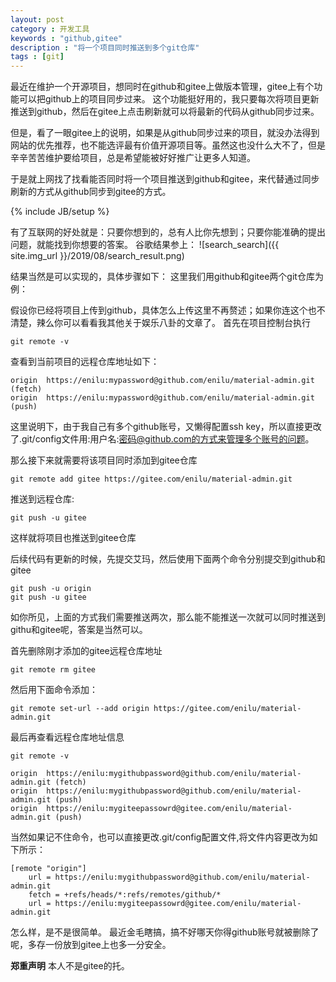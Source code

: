 ```yaml
---
layout: post
category : 开发工具
keywords : "github,gitee"
description : "将一个项目同时推送到多个git仓库"
tags : [git]
---
```


最近在维护一个开源项目，想同时在github和gitee上做版本管理，gitee上有个功能可以把github上的项目同步过来。
这个功能挺好用的，我只要每次将项目更新推送到github，然后在gitee上点击刷新就可以将最新的代码从github同步过来。

但是，看了一眼gitee上的说明，如果是从github同步过来的项目，就没办法得到网站的优先推荐，也不能选评最有价值开源项目等。虽然这也没什么大不了，但是辛辛苦苦维护要给项目，总是希望能被好好推广让更多人知道。

于是就上网找了找看能否同时将一个项目推送到github和gitee，来代替通过同步刷新的方式从github同步到gitee的方式。

<!--break-->

{% include JB/setup %}


有了互联网的好处就是：只要你想到的，总有人比你先想到；只要你能准确的提出问题，就能找到你想要的答案。
谷歌结果参上：
![search_search]({{ site.img_url }}/2019/08/search_result.png)

结果当然是可以实现的，具体步骤如下：
这里我们用github和gitee两个git仓库为例：

假设你已经将项目上传到github，具体怎么上传这里不再赘述；如果你连这个也不清楚，辣么你可以看看我其他关于娱乐八卦的文章了。
首先在项目控制台执行
```
git remote -v
```
查看到当前项目的远程仓库地址如下：
```
origin  https://enilu:mypassword@github.com/enilu/material-admin.git (fetch)
origin  https://enilu:mypassword@github.com/enilu/material-admin.git (push)

```
这里说明下，由于我自己有多个github账号，又懒得配置ssh key，所以直接更改了.git/config文件用:用户名:密码@github.com的方式来管理多个账号的问题。

那么接下来就需要将该项目同时添加到gitee仓库
```
git remote add gitee https://gitee.com/enilu/material-admin.git
```
推送到远程仓库:
```
git push -u gitee
```
这样就将项目也推送到gitee仓库

后续代码有更新的时候，先提交艾玛，然后使用下面两个命令分别提交到github和gitee
```
git push -u origin
git push -u gitee
```
如你所见，上面的方式我们需要推送两次，那么能不能推送一次就可以同时推送到githu和gitee呢，答案是当然可以。

首先删除刚才添加的gitee远程仓库地址
```
git remote rm gitee
```
然后用下面命令添加：
```
git remote set-url --add origin https://gitee.com/enilu/material-admin.git
```
最后再查看远程仓库地址信息
```
git remote -v

origin  https://enilu:mygithubpassword@github.com/enilu/material-admin.git (fetch)
origin  https://enilu:mygithubpassword@github.com/enilu/material-admin.git (push)
origin  https://enilu:mygiteepassowrd@gitee.com/enilu/material-admin.git (push)

```
当然如果记不住命令，也可以直接更改.git/config配置文件,将文件内容更改为如下所示：
```
[remote "origin"]
	url = https://enilu:mygithubpassword@github.com/enilu/material-admin.git
	fetch = +refs/heads/*:refs/remotes/github/*
    url = https://enilu:mygiteepassowrd@gitee.com/enilu/material-admin.git
```

怎么样，是不是很简单。
最近金毛瞎搞，搞不好哪天你得github账号就被删除了呢，多存一份放到gitee上也多一分安全。

**郑重声明**
本人不是gitee的托。
